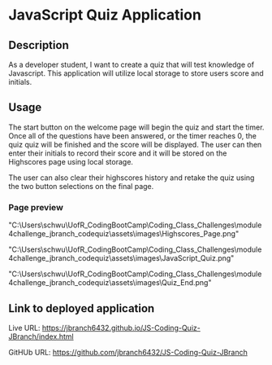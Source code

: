 # JavaScript Quiz Application


## Description

As a developer student, I want to create a quiz that will test knowledge of Javascript. This application will utilize local storage to store users score and initials.

## Usage

The start button on the welcome page will begin the quiz and start the timer. Once all of the questions have been answered, or the timer reaches 0, the quiz quiz will be finished and the score will be displayed. The user can then enter their initials to record their score and it will be stored on the Highscores page using local storage. 

The user can also clear their highscores history and retake the quiz using the two button selections on the final page. 

### Page preview

"C:\Users\schwu\UofR_CodingBootCamp\Coding_Class_Challenges\module4challenge_jbranch_codequiz\assets\images\Highscores_Page.png"

"C:\Users\schwu\UofR_CodingBootCamp\Coding_Class_Challenges\module4challenge_jbranch_codequiz\assets\images\JavaScript_Quiz.png"

"C:\Users\schwu\UofR_CodingBootCamp\Coding_Class_Challenges\module4challenge_jbranch_codequiz\assets\images\Quiz_End.png"


## Link to deployed application

Live URL:
https://jbranch6432.github.io/JS-Coding-Quiz-JBranch/index.html

GitHUb URL:
https://github.com/jbranch6432/JS-Coding-Quiz-JBranch





